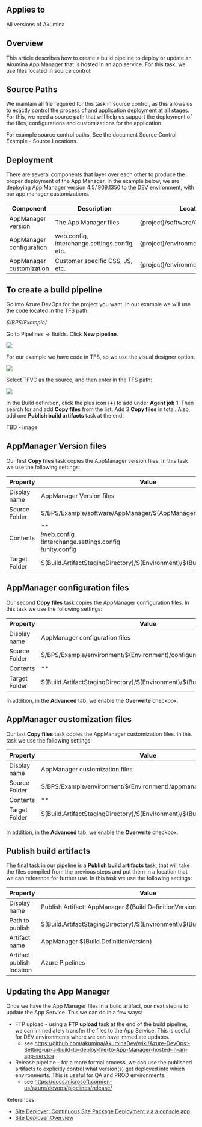 ## Applies to
All versions of Akumina

## Overview
This article describes how to create a build pipeline to deploy or update an Akumina App Manager that is hosted in an app service. For this task, we use files located in source control.

## Source Paths
We maintain all file required for this task in source control, as this allows us to exactly control the process of  and application deployment at all stages. For this, we need a source path that will help us support the deployment of the files, configurations and customizations for the application.

For example source control paths, See the document Source Control Example - Source Locations.

## Deployment
There are several components that layer over each other to produce the proper deployment of the App Manager. In the example below, we are deploying App Manager version 4.5.1909.1350 to the DEV environment, with our app manager customizations.

| Component | Description | Location (example) |
| -- | -- | -- |
| AppManager version | The App Manager files | {project}/software/AppManager/4.5.1909.1350 |
| AppManager configuration | web.config, interchange.settings.config, etc. | {project}/environment/DEV/configuration |
| AppManager customization | Customer specific CSS, JS, etc. | {project}/environment/DEV/appmanager |

## To create a build pipeline
Go into Azure DevOps for the project you want. In our example we will use the code located in the TFS path:

_$/BPS/Example/_

Go to Pipelines -> Builds. Click **New pipeline**.

![](https://akuminadownloads.blob.core.windows.net/wiki/training/images/azuredevops/1.png)

For our example we have code in TFS, so we use the visual designer option.

![](https://akuminadownloads.blob.core.windows.net/wiki/training/images/azuredevops/2.png)

Select TFVC as the source, and then enter in the TFS path:

![](https://akuminadownloads.blob.core.windows.net/wiki/training/images/azuredevops/3.png)

In the Build definition, click the plus icon (**+**) to add under **Agent job 1**. Then search for  and add **Copy files** from the list. Add 3 **Copy files** in total. Also, add one **Publish build artifacts** task at the end.

TBD - image

## AppManager Version files
Our first **Copy files** task copies the AppManager version files. In this task we use the following settings:

| Property | Value |
| ------------- |---------------------|
| Display name | AppManager Version files |
| Source Folder | \$/BPS/Example/software/AppManager/\$(AppManagerVersion) |
| Contents | **<br/>!web.config<br/>!interchange.settings.config<br/>!unity.config |
| Target Folder | \$(Build.ArtifactStagingDirectory)/\$(Environment)/\$(Build.DefinitionVersion) |

## AppManager configuration files
Our second **Copy files** task copies the AppManager configuration files. In this task we use the following settings:

| Property | Value |
| ------------- |---------------------|
| Display name | AppManager configuration files |
| Source Folder | \$/BPS/Example/environment/\$(Environment)/configuration |
| Contents | ** |
| Target Folder | \$(Build.ArtifactStagingDirectory)/\$(Environment)/\$(Build.DefinitionVersion) |

In addition, in the **Advanced** tab, we enable the **Overwrite** checkbox.

## AppManager customization files
Our last **Copy files** task copies the AppManager customization files. In this task we use the following settings:

| Property | Value |
| ------------- |---------------------|
| Display name | AppManager customization files |
| Source Folder | \$/BPS/Example/environment/\$(Environment)/appmanager |
| Contents | ** |
| Target Folder | \$(Build.ArtifactStagingDirectory)/\$(Environment)/\$(Build.DefinitionVersion) |

In addition, in the **Advanced** tab, we enable the **Overwrite** checkbox.

## Publish build artifacts
The final task in our pipeline is a **Publish build artifacts** task, that will take the files compiled from the previous steps and put them in a location that we can reference for further use. In this task we use the following settings:

| Property | Value |
| ------------- |---------------------|
| Display name | Publish Artifact: AppManager \$(Build.DefinitionVersion) |
| Path to publish | \$(Build.ArtifactStagingDirectory)/\$(Environment)/\$(Build.DefinitionVersion) |
| Artifact name | AppManager \$(Build.DefinitionVersion) |
| Artifact publish location | Azure Pipelines |

## Updating the App Manager
Once we have the App Manager files in a build artifact, our next step is to update the App Service.  This we can do in a few ways:
* FTP upload - using a **FTP upload** task at the end of the build pipeline, we can immediately transfer the files to the App Service. This is useful for DEV environments where we can have immediate updates.
  * see https://github.com/akumina/AkuminaDev/wiki/Azure-DevOps:-Setting-up-a-build-to-deploy-file-to-App-Manager-hosted-in-an-app-service
* Release pipeline - for a more formal process, we can use the published artifacts to explicitly control what version(s) get deployed into which environments. This is useful for QA and PROD environments.
  * see https://docs.microsoft.com/en-us/azure/devops/pipelines/release/

References:
* [Site Deployer: Continuous Site Package Deployment via a console app](https://github.com/akumina/AkuminaTraining/wiki/Site-Deployer:-Continuous-Site-Package-Deployment-via-a-console-app)
* [Site Deployer Overview](https://akumina.github.io/docs/Site-Deployer-Overview)
